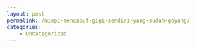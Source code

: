 ```yaml
---
layout: post
permalink: /mimpi-mencabut-gigi-sendiri-yang-sudah-goyang/
categories:
    - Uncategorized
---
```


